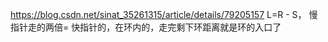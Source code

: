 https://blog.csdn.net/sinat_35261315/article/details/79205157
     L=R - S， 慢指针走的两倍= 快指针的，在环内的，走完剩下环距离就是环的入口了